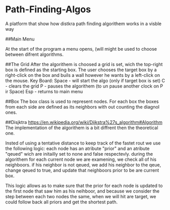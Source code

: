 # Path-Finding-Algos
A platform that show how distkra path finding algorithem works in a visble way

##Main Menu

At the start of the program a menu opens, (will might be used to choose between difrent algorithms.

##The Grid
After the algorithem is choosed a grid is set, wich the top-right box is defined as the starting box.
The user chooses the target box by a right-click on the box and buils a wall however he wants by a left-click on the mouse.
Key Board:
Space - will start the algo (only if target box is set)
C - clears the grid 
P - pauses the algorithem (to un pause another clock on P ir Space)
Esp - returns to main menu

##Box
The box class is used to represent nodes.
For each box the boxes from each side are defined as its neighbors with out counting the diagnol ones.

##Disjktra 
https://en.wikipedia.org/wiki/Dijkstra%27s_algorithm#Algorithm
The implementation of the algorithem is a bit diffrent then the theoretical one.

Insted of using a tentative distance to keep track of the fastet rout we use the following logic:
each node has an atribute "prior" and an atribute "qeued" wich are initailly set to none and false respectevly.
during the algorithem for each current node we are examening, we check all of his neighboors. 
if his neighbor is not qeued, we add his neighbor to the qeue, change qeued to true, and update that neighboors prior to be are current box.

This logic allows as to make sure that the prior for each node is updated to the first node that saw him as his neihboor, and because we consider the step between each
two nodes the same, when we will hit are target, we could follow back all priors and get the shortest path.


